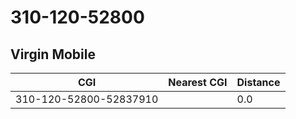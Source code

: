 # 310-120-52800
## Virgin Mobile


| CGI | Nearest CGI | Distance |
|-----|-------------|----------|
| 310-120-52800-52837910 |  | 0.0 |
